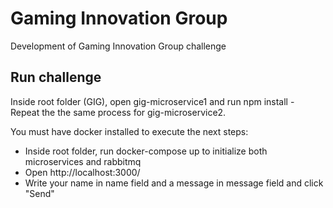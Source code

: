# Gaming Innovation Group

Development of Gaming Innovation Group challenge

## Run challenge 

Inside root folder (GIG), open gig-microservice1 and run npm install - Repeat the the same process for gig-microservice2.

You must have docker installed to execute the next steps:
  - Inside root folder, run docker-compose up to initialize both microservices and rabbitmq
  - Open http://localhost:3000/
  - Write your name in name field and a message in message field and click "Send"
